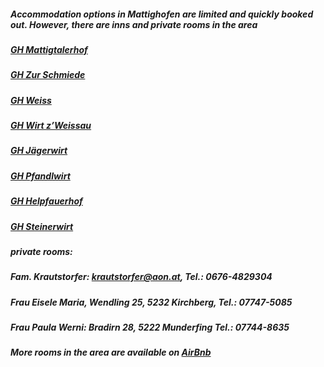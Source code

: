 ##### Accommodation options in Mattighofen are limited and quickly booked out. However, there are inns and private rooms in the area
##### [GH Mattigtalerhof](https://mattigtalerhof.at/)
##### [GH Zur Schmiede](https://www.schalchen.at/Gasthaus_Zur_Schmiede_-_Reitmeier_Eva)
##### [GH Weiss](https://www.gasthof-weiss.at/)
##### [GH Wirt z’Weissau](https://www.wirt-weissau.at/)
##### [GH Jägerwirt](https://www.jaegerwirt.com/)
##### [GH Pfandlwirt](https://www.pfandlwirt.com/)
##### [GH Helpfauerhof](https://www.helpfauerhof.at/)
##### [GH Steinerwirt](https://www.steinerwirt-eggelsberg.at/)

##### **private rooms:**
##### Fam. Krautstorfer: [krautstorfer@aon.at](mailto:krautstorfer@aon.at), Tel.: 0676-4829304
##### Frau Eisele Maria, Wendling 25, 5232 Kirchberg, Tel.: 07747-5085
##### Frau Paula Werni: Bradirn 28, 5222 Munderfing Tel.: 07744-8635

##### More rooms in the area are available on [AirBnb](https://www.airbnb.at/)
